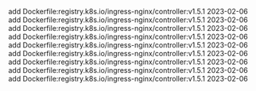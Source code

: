 add Dockerfile:registry.k8s.io/ingress-nginx/controller:v1.5.1 2023-02-06
add Dockerfile:registry.k8s.io/ingress-nginx/controller:v1.5.1 2023-02-06
add Dockerfile:registry.k8s.io/ingress-nginx/controller:v1.5.1 2023-02-06
add Dockerfile:registry.k8s.io/ingress-nginx/controller:v1.5.1 2023-02-06
add Dockerfile:registry.k8s.io/ingress-nginx/controller:v1.5.1 2023-02-06
add Dockerfile:registry.k8s.io/ingress-nginx/controller:v1.5.1 2023-02-06
add Dockerfile:registry.k8s.io/ingress-nginx/controller:v1.5.1 2023-02-06
add Dockerfile:registry.k8s.io/ingress-nginx/controller:v1.5.1 2023-02-06
add Dockerfile:registry.k8s.io/ingress-nginx/controller:v1.5.1 2023-02-06

